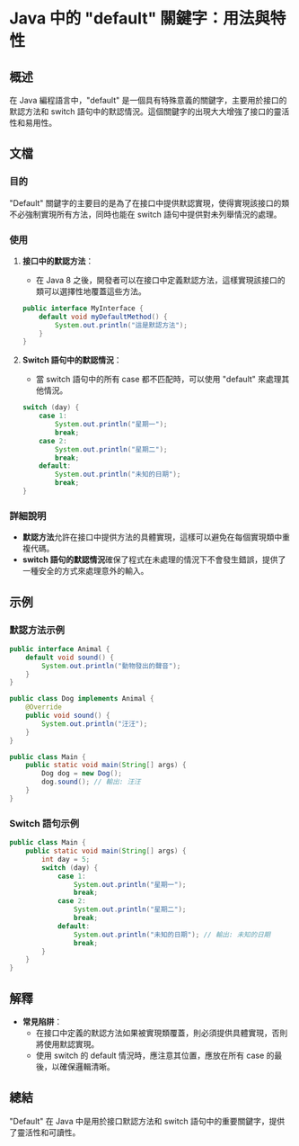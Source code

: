 <!--
Meta Description: # Java 中的 "default" 關鍵字：用法與特性 ## 概述 在 Java 編程語言中，"default" 是一個具有特殊意義的關鍵字，主要用於接口的默認方法和 switch 語句中的默認情況。這個關鍵字的出現大大增強了接口的靈活性和易用性。 ## 文檔 ### 目的 "Default" ...
Meta Keywords: default, switch, system, out, println
-->

# Java 中的 "default" 關鍵字：用法與特性

## 概述
在 Java 編程語言中，"default" 是一個具有特殊意義的關鍵字，主要用於接口的默認方法和 switch 語句中的默認情況。這個關鍵字的出現大大增強了接口的靈活性和易用性。

## 文檔
### 目的
"Default" 關鍵字的主要目的是為了在接口中提供默認實現，使得實現該接口的類不必強制實現所有方法，同時也能在 switch 語句中提供對未列舉情況的處理。

### 使用
1. **接口中的默認方法**：
   - 在 Java 8 之後，開發者可以在接口中定義默認方法，這樣實現該接口的類可以選擇性地覆蓋這些方法。
   ```java
   public interface MyInterface {
       default void myDefaultMethod() {
           System.out.println("這是默認方法");
       }
   }
   ```

2. **Switch 語句中的默認情況**：
   - 當 switch 語句中的所有 case 都不匹配時，可以使用 "default" 來處理其他情況。
   ```java
   switch (day) {
       case 1:
           System.out.println("星期一");
           break;
       case 2:
           System.out.println("星期二");
           break;
       default:
           System.out.println("未知的日期");
           break;
   }
   ```

### 詳細說明
- **默認方法**允許在接口中提供方法的具體實現，這樣可以避免在每個實現類中重複代碼。
- **switch 語句的默認情況**確保了程式在未處理的情況下不會發生錯誤，提供了一種安全的方式來處理意外的輸入。

## 示例
### 默認方法示例
```java
public interface Animal {
    default void sound() {
        System.out.println("動物發出的聲音");
    }
}

public class Dog implements Animal {
    @Override
    public void sound() {
        System.out.println("汪汪");
    }
}

public class Main {
    public static void main(String[] args) {
        Dog dog = new Dog();
        dog.sound(); // 輸出: 汪汪
    }
}
```

### Switch 語句示例
```java
public class Main {
    public static void main(String[] args) {
        int day = 5;
        switch (day) {
            case 1:
                System.out.println("星期一");
                break;
            case 2:
                System.out.println("星期二");
                break;
            default:
                System.out.println("未知的日期"); // 輸出: 未知的日期
                break;
        }
    }
}
```

## 解釋
- **常見陷阱**：
  - 在接口中定義的默認方法如果被實現類覆蓋，則必須提供具體實現，否則將使用默認實現。
  - 使用 switch 的 default 情況時，應注意其位置，應放在所有 case 的最後，以確保邏輯清晰。

## 總結
"Default" 在 Java 中是用於接口默認方法和 switch 語句中的重要關鍵字，提供了靈活性和可讀性。